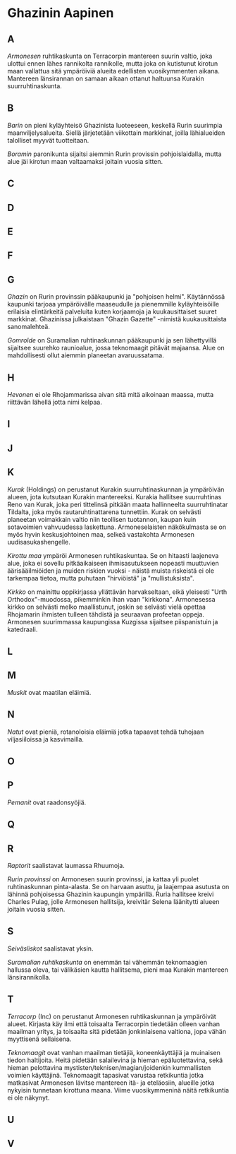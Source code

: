 # Ghazinin Aapinen

## A

_Armonesen_ ruhtikaskunta on Terracorpin mantereen suurin valtio, joka ulottui ennen lähes rannikolta rannikolle, mutta joka on kutistunut kirotun maan vallattua sitä ympäröiviä alueita edellisten vuosikymmenten aikana. Mantereen länsirannan on samaan aikaan ottanut haltuunsa Kurakin suurruhtinaskunta.

## B

_Barin_ on pieni kyläyhteisö Ghazinista luoteeseen, keskellä Rurin suurimpia maanviljelysalueita. Siellä järjetetään viikottain markkinat, joilla lähialueiden talolliset myyvät tuotteitaan.

_Boramin_ paronikunta sijaitsi aiemmin Rurin provissin pohjoislaidalla, mutta alue jäi kirotun maan valtaamaksi joitain vuosia sitten.

## C

## D

## E

## F

## G

_Ghazin_ on Rurin provinssin pääkaupunki ja "pohjoisen helmi". Käytännössä kaupunki tarjoaa ympäröivälle maaseudulle ja pienemmille kyläyhteisöille erilaisia elintärkeitä palveluita kuten korjaamoja ja kuukausittaiset suuret markkinat. Ghazinissa julkaistaan "Ghazin Gazette" -nimistä kuukausittaista sanomalehteä.

_Gomrolde_ on Suramalian ruhtinaskunnan pääkaupunki ja sen lähettyvillä sijaitsee suurehko raunioalue, jossa teknomaagit pitävät majaansa. Alue on mahdollisesti ollut aiemmin planeetan avaruussatama.

## H

_Hevonen_ ei ole Rhojammarissa aivan sitä mitä aikoinaan maassa, mutta riittävän lähellä jotta nimi kelpaa.

## I

## J

## K

_Kurak_ (Holdings) on perustanut Kurakin suurruhtinaskunnan ja ympäröivän alueen, jota kutsutaan Kurakin mantereeksi. Kurakia hallitsee suurruhtinas Reno van Kurak, joka peri tittelinsä pitkään maata hallinneelta suurruhtinatar Tildalta, joka myös rautaruhtinattarena tunnettiin. Kurak on selvästi planeetan voimakkain valtio niin teollisen tuotannon, kaupan kuin sotavoimien vahvuudessa laskettuna. Armoneselaisten näkökulmasta se on myös hyvin keskusjohtoinen maa, selkeä vastakohta Armonesen uudisasukashengelle.

_Kirottu maa_ ympäröi Armonesen ruhtikaskuntaa. Se on hitaasti laajeneva alue, joka ei sovellu pitkäaikaiseen ihmisasutukseen nopeasti muuttuvien äärisääilmiöiden ja muiden riskien vuoksi - näistä muista riskeistä ei ole tarkempaa tietoa, mutta puhutaan "hirviöistä" ja "mullistuksista".

_Kirkko_ on mainittu oppikirjassa yllättävän harvakseltaan, eikä yleisesti "Urth Orthodox"-muodossa, pikemminkin ihan vaan "kirkkona". Armonesessa kirkko on selvästi melko maallistunut, joskin se selvästi vielä opettaa Rhojamarin ihmisten tulleen tähdistä ja seuraavan profeetan oppeja. Armonesen suurimmassa kaupungissa Kuzgissa sijaitsee piispanistuin ja katedraali.

## L

## M

_Muskit_ ovat maatilan eläimiä.

## N

_Natut_ ovat pieniä, rotanoloisia eläimiä jotka tapaavat tehdä tuhojaan viljasiiloissa ja kasvimailla.

## O

## P

_Pemanit_ ovat raadonsyöjiä.

## Q

## R

_Raptorit_ saalistavat laumassa Rhuumoja.

_Rurin provinssi_ on Armonesen suurin provinssi, ja kattaa yli puolet ruhtinaskunnan pinta-alasta. Se on harvaan asuttu, ja laajempaa asutusta on lähinnä pohjoisessa Ghazinin kaupungin ympärillä. Ruria hallitsee kreivi Charles Pulag, jolle Armonesen hallitsija, kreivitär Selena läänitytti alueen joitain vuosia sitten.

## S

_Seiväsliskot_ saalistavat yksin.

_Suramalian ruhtikaskunta_ on enemmän tai vähemmän teknomaagien hallussa oleva, tai välikäsien kautta hallitsema, pieni maa Kurakin mantereen länsirannikolla. 

## T

_Terracorp_ (Inc) on perustanut Armonesen ruhtikaskunnan ja ympäröivät alueet. Kirjasta käy ilmi että toisaalta Terracorpin tiedetään olleen vanhan maailman yritys, ja toisaalta sitä pidetään jonkinlaisena valtiona, jopa vähän myyttisenä sellaisena.

_Teknomaagit_ ovat vanhan maailman tietäjiä, koneenkäyttäjiä ja muinaisen tiedon haltijoita. Heitä pidetään salailevina ja hieman epäluotettavina, sekä hieman pelottavina mystisten/teknisen/magian/joidenkin kummallisten voimien käyttäjinä. Teknomaagit tapasivat varustaa retkikuntia jotka matkasivat Armonesen lävitse mantereen itä- ja eteläosiin, alueille jotka nykyisin tunnetaan kirottuna maana. Viime vuosikymmeninä näitä retkikuntia ei ole näkynyt.

## U

## V